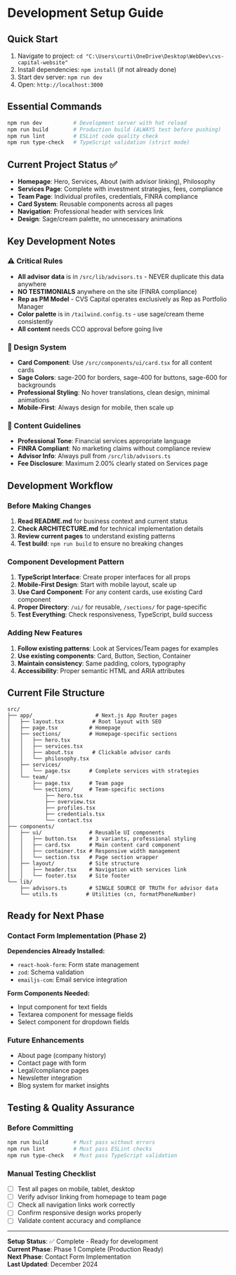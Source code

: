 # Development Setup Guide

## Quick Start
1. Navigate to project: `cd "C:\Users\curti\OneDrive\Desktop\WebDev\cvs-capital-website"`
2. Install dependencies: `npm install` (if not already done)
3. Start dev server: `npm run dev`
4. Open: `http://localhost:3000`

## Essential Commands
```bash
npm run dev          # Development server with hot reload
npm run build        # Production build (ALWAYS test before pushing)
npm run lint         # ESLint code quality check
npm run type-check   # TypeScript validation (strict mode)
```

## Current Project Status ✅
- **Homepage**: Hero, Services, About (with advisor linking), Philosophy
- **Services Page**: Complete with investment strategies, fees, compliance
- **Team Page**: Individual profiles, credentials, FINRA compliance
- **Card System**: Reusable components across all pages
- **Navigation**: Professional header with services link
- **Design**: Sage/cream palette, no unnecessary animations

## Key Development Notes

### ⚠️ Critical Rules
- **All advisor data** is in `/src/lib/advisors.ts` - NEVER duplicate this data anywhere
- **NO TESTIMONIALS** anywhere on the site (FINRA compliance)
- **Rep as PM Model** - CVS Capital operates exclusively as Rep as Portfolio Manager
- **Color palette** is in `/tailwind.config.ts` - use sage/cream theme consistently
- **All content** needs CCO approval before going live

### 🎨 Design System
- **Card Component**: Use `/src/components/ui/card.tsx` for all content cards
- **Sage Colors**: sage-200 for borders, sage-400 for buttons, sage-600 for backgrounds
- **Professional Styling**: No hover translations, clean design, minimal animations
- **Mobile-First**: Always design for mobile, then scale up

### 📝 Content Guidelines
- **Professional Tone**: Financial services appropriate language
- **FINRA Compliant**: No marketing claims without compliance review
- **Advisor Info**: Always pull from `/src/lib/advisors.ts`
- **Fee Disclosure**: Maximum 2.00% clearly stated on Services page

## Development Workflow

### Before Making Changes
1. **Read README.md** for business context and current status
2. **Check ARCHITECTURE.md** for technical implementation details
3. **Review current pages** to understand existing patterns
4. **Test build**: `npm run build` to ensure no breaking changes

### Component Development Pattern
1. **TypeScript Interface**: Create proper interfaces for all props
2. **Mobile-First Design**: Start with mobile layout, scale up
3. **Use Card Component**: For any content cards, use existing Card component
4. **Proper Directory**: `/ui/` for reusable, `/sections/` for page-specific
5. **Test Everything**: Check responsiveness, TypeScript, build success

### Adding New Features
1. **Follow existing patterns**: Look at Services/Team pages for examples
2. **Use existing components**: Card, Button, Section, Container
3. **Maintain consistency**: Same padding, colors, typography
4. **Accessibility**: Proper semantic HTML and ARIA attributes

## Current File Structure
```
src/
├── app/                    # Next.js App Router pages
│   ├── layout.tsx         # Root layout with SEO
│   ├── page.tsx          # Homepage
│   ├── sections/         # Homepage-specific sections
│   │   ├── hero.tsx
│   │   ├── services.tsx
│   │   ├── about.tsx      # Clickable advisor cards
│   │   └── philosophy.tsx
│   ├── services/
│   │   └── page.tsx      # Complete services with strategies
│   └── team/
│       ├── page.tsx      # Team page
│       └── sections/     # Team-specific sections
│           ├── hero.tsx
│           ├── overview.tsx
│           ├── profiles.tsx
│           ├── credentials.tsx
│           └── contact.tsx
├── components/
│   ├── ui/               # Reusable UI components
│   │   ├── button.tsx    # 3 variants, professional styling
│   │   ├── card.tsx      # Main content card component
│   │   ├── container.tsx # Responsive width management
│   │   └── section.tsx   # Page section wrapper
│   ├── layout/           # Site structure
│   │   ├── header.tsx    # Navigation with services link
│   │   └── footer.tsx    # Site footer
└── lib/
    ├── advisors.ts       # SINGLE SOURCE OF TRUTH for advisor data
    └── utils.ts         # Utilities (cn, formatPhoneNumber)
```

## Ready for Next Phase

### Contact Form Implementation (Phase 2)
**Dependencies Already Installed:**
- `react-hook-form`: Form state management
- `zod`: Schema validation  
- `emailjs-com`: Email service integration

**Form Components Needed:**
- Input component for text fields
- Textarea component for message fields  
- Select component for dropdown fields

### Future Enhancements
- About page (company history)
- Contact page with form
- Legal/compliance pages
- Newsletter integration
- Blog system for market insights

## Testing & Quality Assurance

### Before Committing
```bash
npm run build        # Must pass without errors
npm run lint         # Must pass ESLint checks  
npm run type-check   # Must pass TypeScript validation
```

### Manual Testing Checklist
- [ ] Test all pages on mobile, tablet, desktop
- [ ] Verify advisor linking from homepage to team page
- [ ] Check all navigation links work correctly
- [ ] Confirm responsive design works properly
- [ ] Validate content accuracy and compliance

---
**Setup Status**: ✅ Complete - Ready for development  
**Current Phase**: Phase 1 Complete (Production Ready)  
**Next Phase**: Contact Form Implementation  
**Last Updated**: December 2024
